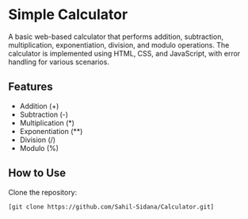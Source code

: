 # Simple Calculator

A basic web-based calculator that performs addition, subtraction, multiplication, exponentiation, division, and modulo operations. The calculator is implemented using HTML, CSS, and JavaScript, with error handling for various scenarios.

## Features

- Addition (+)
- Subtraction (-)
- Multiplication (*)
- Exponentiation (**)
- Division (/)
- Modulo (%)

## How to Use

Clone the repository:

```bash
[git clone https://github.com/Sahil-Sidana/Calculator.git]
